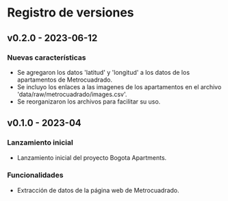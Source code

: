 # Registro de versiones

## v0.2.0 - 2023-06-12

### Nuevas características

- Se agregaron los datos 'latitud' y 'longitud' a los datos de los apartamentos de Metrocuadrado.
- Se incluyo los enlaces a las imagenes de los apartamentos en el archivo 'data/raw/metrocuadrado/images.csv'.
- Se reorganizaron los archivos para facilitar su uso.

## v0.1.0 - 2023-04

### Lanzamiento inicial

- Lanzamiento inicial del proyecto Bogota Apartments.

### Funcionalidades

- Extracción de datos de la página web de Metrocuadrado.